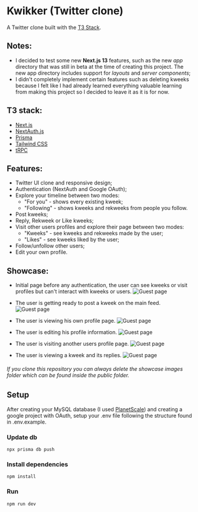 # Kwikker (Twitter clone)

A Twitter clone built with the [T3 Stack](https://create.t3.gg/).

## Notes:
- I decided to test some new **Next.js 13** features, such as the new *app* directory that was still in beta at the time of creating this project. The new app directory includes support for *layouts* and *server components*;
- I didn't completely implement certain features such as deleting kweeks because I felt like I had already learned everything valuable learning from making this project so I decided to leave it as it is for now.

## T3 stack:
- [Next.js](https://nextjs.org)
- [NextAuth.js](https://next-auth.js.org)
- [Prisma](https://prisma.io)
- [Tailwind CSS](https://tailwindcss.com)
- [tRPC](https://trpc.io)

## Features:
- Twitter UI clone and responsive design;
- Authentication (NextAuth and Google OAuth);
- Explore your timeline between two modes: 
  - "For you" - shows every existing kweek; 
  - "Following" - shows kweeks and rekweeks from people you follow.
- Post kweeks;
- Reply, Rekweek or Like kweeks;
- Visit other users profiles and explore their page between two modes:
  - "Kweeks" - see kweeks and rekweeks made by the user;
  - "Likes" - see kweeks liked by the user;
- Follow/unfollow other users;
- Edit your own profile.

## Showcase:

- Initial page before any authentication, the user can see kweeks or visit profiles but can't interact with kweeks or users.
![Guest page](https://raw.githubusercontent.com/rodrigommfreitas/kwikker/main/public/showcase/guest.png)

- The user is getting ready to post a kweek on the main feed.
![Guest page](https://raw.githubusercontent.com/rodrigommfreitas/kwikker/main/public/showcase/home.png)

- The user is viewing his own profile page.
![Guest page](https://raw.githubusercontent.com/rodrigommfreitas/kwikker/main/public/showcase/own-profile.png)

- The user is editing his profile information.
![Guest page](https://raw.githubusercontent.com/rodrigommfreitas/kwikker/main/public/showcase/edit-profile.png)

- The user is visiting another users profile page.
![Guest page](https://raw.githubusercontent.com/rodrigommfreitas/kwikker/main/public/showcase/user-profile.png)

- The user is viewing a kweek and its replies.
![Guest page](https://raw.githubusercontent.com/rodrigommfreitas/kwikker/main/public/showcase/kweek.png)

###### If you clone this repository you can always delete the showcase images folder which can be found inside the public folder.

## Setup
After creating your MySQL database (I used [PlanetScale](https://planetscale.com/)) and creating a google project with OAuth, setup your .env file following the structure found in .env.example.

### Update db
```
npx prisma db push
```
### Install dependencies
```
npm install
```
### Run
```
npm run dev
```
